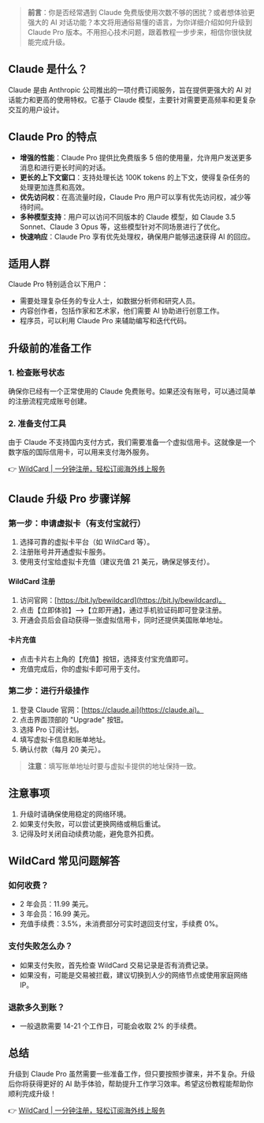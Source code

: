 > **前言**：你是否经常遇到 Claude 免费版使用次数不够的困扰？或者想体验更强大的 AI 对话功能？本文将用通俗易懂的语言，为你详细介绍如何升级到 Claude Pro 版本。不用担心技术问题，跟着教程一步步来，相信你很快就能完成升级。

## Claude 是什么？

Claude 是由 Anthropic 公司推出的一项付费订阅服务，旨在提供更强大的 AI 对话能力和更高的使用特权。它基于 Claude 模型，主要针对需要更高频率和更复杂交互的用户设计。

## Claude Pro 的特点

- **增强的性能**：Claude Pro 提供比免费版多 5 倍的使用量，允许用户发送更多消息和进行更长时间的对话。
- **更长的上下文窗口**：支持处理长达 100K tokens 的上下文，使得复杂任务的处理更加连贯和高效。
- **优先访问权**：在高流量时段，Claude Pro 用户可以享有优先访问权，减少等待时间。
- **多种模型支持**：用户可以访问不同版本的 Claude 模型，如 Claude 3.5 Sonnet、Claude 3 Opus 等，这些模型针对不同场景进行了优化。
- **快速响应**：Claude Pro 享有优先处理权，确保用户能够迅速获得 AI 的回应。

## 适用人群

Claude Pro 特别适合以下用户：
- 需要处理复杂任务的专业人士，如数据分析师和研究人员。
- 内容创作者，包括作家和艺术家，他们需要 AI 协助进行创意工作。
- 程序员，可以利用 Claude Pro 来辅助编写和迭代代码。

## 升级前的准备工作

### 1. 检查账号状态

确保你已经有一个正常使用的 Claude 免费账号。如果还没有账号，可以通过简单的注册流程完成账号创建。

### 2. 准备支付工具

由于 Claude 不支持国内支付方式，我们需要准备一个虚拟信用卡。这就像是一个数字版的国际信用卡，可以用来支付海外服务。

👉 [WildCard | 一分钟注册，轻松订阅海外线上服务](https://bit.ly/bewildcard)

## Claude 升级 Pro 步骤详解

### 第一步：申请虚拟卡（有支付宝就行）

1. 选择可靠的虚拟卡平台（如 WildCard 等）。
2. 注册账号并开通虚拟卡服务。
3. 使用支付宝给虚拟卡充值（建议充值 21 美元，确保足够支付）。

#### WildCard 注册

1. 访问官网：[https://bit.ly/bewildcard](https://bit.ly/bewildcard)。
2. 点击【立即体验】——>【立即开通】，通过手机验证码即可登录注册。
3. 开通会员后会自动获得一张虚拟信用卡，同时还提供美国账单地址。

#### 卡片充值

- 点击卡片右上角的【充值】按钮，选择支付宝充值即可。
- 充值完成后，你的虚拟卡即可用于支付。

### 第二步：进行升级操作

1. 登录 Claude 官网：[https://claude.ai](https://claude.ai)。
2. 点击界面顶部的 "Upgrade" 按钮。
3. 选择 Pro 订阅计划。
4. 填写虚拟卡信息和账单地址。
5. 确认付款（每月 20 美元）。

> **注意**：填写账单地址时要与虚拟卡提供的地址保持一致。

## 注意事项

1. 升级时请确保使用稳定的网络环境。
2. 如果支付失败，可以尝试更换网络或稍后重试。
3. 记得及时关闭自动续费功能，避免意外扣费。

## WildCard 常见问题解答

### 如何收费？

- 2 年会员：11.99 美元。
- 3 年会员：16.99 美元。
- 充值手续费：3.5%，未消费部分可实时退回支付宝，手续费 0%。

### 支付失败怎么办？

- 如果支付失败，首先检查 WildCard 交易记录是否有消费记录。
- 如果没有，可能是交易被拦截，建议切换到人少的网络节点或使用家庭网络 IP。

### 退款多久到账？

- 一般退款需要 14-21 个工作日，可能会收取 2% 的手续费。

## 总结

升级到 Claude Pro 虽然需要一些准备工作，但只要按照步骤来，并不复杂。升级后你将获得更好的 AI 助手体验，帮助提升工作学习效率。希望这份教程能帮助你顺利完成升级！

👉 [WildCard | 一分钟注册，轻松订阅海外线上服务](https://bit.ly/bewildcard)